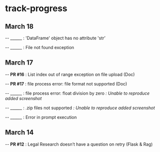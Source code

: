 # track-progress

## March 18

-- ______ : 'DataFrame' object has no attribute 'str’

-- ______ : File not found exception

## March 17

-- **PR #16** : List index out of range exception on file upload (Doc)

-- **PR #17** : file process error: file format not supported (Doc)

-- ______ : file process error: float division by zero _: Unable to reproduce added screenshot_

-- ______ : .zip files not supported _: Unable to reproduce added screenshot_

-- ______ : Error in prompt execution

## March 14

-- **PR #12** : Legal Research doesn’t have a question on retry (Flask & Rag)
